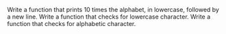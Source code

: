 Write a function that prints 10 times the alphabet, in lowercase, followed by a new line.
Write a function that checks for lowercase character.
Write a function that checks for alphabetic character.

